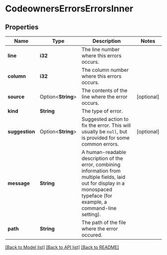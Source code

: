 # CodeownersErrorsErrorsInner

## Properties

Name | Type | Description | Notes
------------ | ------------- | ------------- | -------------
**line** | **i32** | The line number where this errors occurs. | 
**column** | **i32** | The column number where this errors occurs. | 
**source** | Option<**String**> | The contents of the line where the error occurs. | [optional]
**kind** | **String** | The type of error. | 
**suggestion** | Option<**String**> | Suggested action to fix the error. This will usually be `null`, but is provided for some common errors. | [optional]
**message** | **String** | A human-readable description of the error, combining information from multiple fields, laid out for display in a monospaced typeface (for example, a command-line setting). | 
**path** | **String** | The path of the file where the error occured. | 

[[Back to Model list]](../README.md#documentation-for-models) [[Back to API list]](../README.md#documentation-for-api-endpoints) [[Back to README]](../README.md)


